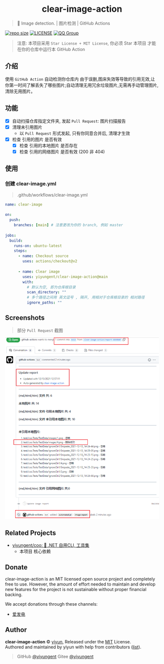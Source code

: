 <h1 align="center">clear-image-action</h1>

> 🔧 Image detection. | 图片检测 | GitHub Actions

[![repo size](https://img.shields.io/github/repo-size/yiyungent/clear-image-action.svg?style=flat)]()
[![LICENSE](https://img.shields.io/github/license/yiyungent/clear-image-action.svg?style=flat)](https://github.com/yiyungent/clear-image-action/blob/main/LICENSE)
[![QQ Group](https://img.shields.io/badge/QQ%20Group-894031109-deepgreen)](https://jq.qq.com/?_wv=1027&k=q5R82fYN)


> 注意: 本项目采用 `Star License + MIT License`, 你必须 Star 本项目 才能在你的仓库中运行本 GitHub Action

## 介绍

使用 `GitHub Action` 自动检测你仓库内 由于误删,图床失效等导致的引用无效,让你第一时间了解丢失了哪些图片;自动清理无用冗余垃圾图片,无需再手动管理图片, 清除无用图片。

## 功能

- [x] 自动扫描仓库指定文件夹, 发起 `Pull Request`: 图片扫描报告
- [x] 清理未引用图片
  - 以 `Pull Request` 形式发起, 只有你同意合并后, 清理才生效
- [x] 检查 引用的图片 是否有效
  - [x] 检查 引用的本地图片 是否存在
  - [x] 检查 引用的网络图片 是否有效 (200 非 404)

## 使用

### 创建 clear-image.yml

> .github/workflows/clear-image.yml

```yml
name: clear-image

on:
  push:
    branches: [main] # 注意更改为你的 branch, 例如 master

jobs:
  build:
    runs-on: ubuntu-latest
    steps:
      - name: Checkout source
        uses: actions/checkout@v2

      - name: Clear image
        uses: yiyungent/clear-image-action@main
        with:
          # 默认为空, 即为仓库根目录
          scan_directory: ""
          # 多个路径之间用 英文逗号 , 隔开, 用相对于仓库根目录的 相对路径
          ignore_paths: ""

```

## Screenshots

> 部分 `Pull Request` 截图

![](screenshots/1.png)


## Related Projects

- [yiyungent/coo: 🧰 .NET 自用CLI, 工具集](https://github.com/yiyungent/coo)    
  - 本项目 核心依赖


## Donate

clear-image-action is an MIT licensed open source project and completely free to use. However, the amount of effort needed to maintain and develop new features for the project is not sustainable without proper financial backing.

We accept donations through these channels:
- <a href="https://afdian.net/@yiyun" target="_blank">爱发电</a>

## Author

**clear-image-action** © [yiyun](https://github.com/yiyungent), Released under the [MIT](./LICENSE) License.<br>
Authored and maintained by yiyun with help from contributors ([list](https://github.com/yiyungent/clear-image-action/contributors)).

> GitHub [@yiyungent](https://github.com/yiyungent) Gitee [@yiyungent](https://gitee.com/yiyungent)


